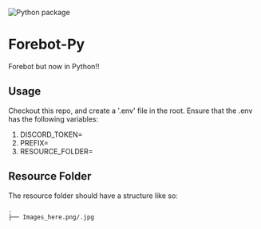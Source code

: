 ![Python package](https://github.com/Darvillien37/Forebot-Py/workflows/Python%20package/badge.svg)
# Forebot-Py
Forebot but now in Python!!

## Usage
Checkout this repo, and create a '.env' file in the root.
Ensure that the .env has the following variables:
1. DISCORD_TOKEN=<YOUR TOKEN HERE>
2. PREFIX=<BOTS PREFIX HERE>
3. RESOURCE_FOLDER=<THE LOCATION TO THE RESOURCE FOLDER>

## Resource Folder
The resource folder should have a structure like so:
```
.
├── Images_here.png/.jpg
```